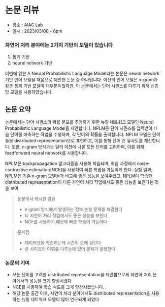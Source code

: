 # 논문 리뷰
- 장소 : AIAC Lab
- 일시 : 2023/03/08 - 6pm

### 자연어 처리 분야에는 2가지 기반의 모델이 있습니다

1. 통계 기반
2. neural network 기반

이번에 읽은 A Neural Probabilistic Language Model라는 논문은 neural network 기반 언어 모델을 처음으로 제안한 논문 중 하나입니다. 이전의 언어 모델은 n-gram과 같은 통계 기반 모델이 대부분이었지만, 이 논문에서는 단어 시퀀스를 다루기 위해 신경망 모델을 사용하였습니다.

## 논문 요약
논문에서는 단어 시퀀스의 확률 분포를 추정하기 위한 뉴럴 네트워크 모델인 Neural Probabilistic Language Model을 제안합니다. NPLM은 단어 시퀀스를 입력받아 다음 단어를 예측하는 작업을 수행하며, 각 단어의 확률을 출력합니다. NPLM 모델은 단어들을 distributed representation으로 표현하고, 이를 통해 단어 간 유사도를 계산합니다. 또한, n-gram 방식과는 달리 이전에 나온 모든 단어를 고려하며, 이를 위해 feedforward neural network를 사용합니다.

NPLM은 backpropagation 알고리즘을 사용해 학습되며, 학습 과정에서 noise-contrastive estimation(NCE)을 사용하여 빠른 학습을 가능하게 한다. 실험 결과, NPLM은 기존 n-gram 모델들과 비교해 좋은 성능을 보여주었고, NPLM이 학습한 distributed representation이 다른 자연어 처리 작업에서도 좋은 성능을 보인다는 것을 보여

> 논문에서 제시한 강점
>- n-gram 방식에서 발생하는 정보 손실 문제를 해결한다
>- 타 자연어 처리 작업에서도 좋은 성능을 보인다
>- NCE를 사용하기 때문에 빠른 학습이 가능하다

> 문제점
>- 데이터셋을 학습하는데 시간이 오래 걸린다
>- 큰 사이즈의 어뤼를 다루는데 있어 문제가 발생한다

### 논문의 기여
- 모든 단어를 고려한 distributed representation을 제안함으로써 자연어 처리 분야에서의 성능을 크게 향상시켰다
- NCE를 사용하여 학습 속도를 크게 향상시켰습니다.
- 해당 논문 출간 이후, 자연어 처리 분야에서도 distributed representation을 사용하는 뉴럴 네트워크 모델이 많이 연구되게 되었다
